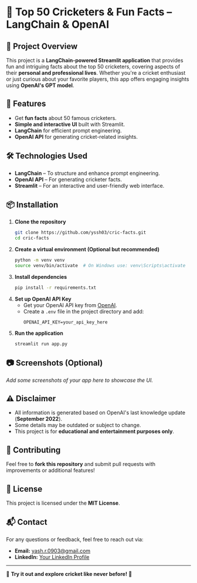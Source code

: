 # 🏏 Top 50 Cricketers & Fun Facts – LangChain & OpenAI

## 📌 Project Overview
This project is a **LangChain-powered Streamlit application** that provides fun and intriguing facts about the top 50 cricketers, covering aspects of their **personal and professional lives**. Whether you're a cricket enthusiast or just curious about your favorite players, this app offers engaging insights using **OpenAI's GPT model**.

## 🚀 Features
- Get **fun facts** about 50 famous cricketers.
- **Simple and interactive UI** built with Streamlit.
- **LangChain** for efficient prompt engineering.
- **OpenAI API** for generating cricket-related insights.

## 🛠️ Technologies Used
- **LangChain** – To structure and enhance prompt engineering.
- **OpenAI API** – For generating cricketer facts.
- **Streamlit** – For an interactive and user-friendly web interface.

## 📦 Installation
1. **Clone the repository**
   ```bash
   git clone https://github.com/yssh03/cric-facts.git
   cd cric-facts
   ```
2. **Create a virtual environment (Optional but recommended)**
   ```bash
   python -m venv venv
   source venv/bin/activate  # On Windows use: venv\Scripts\activate
   ```
3. **Install dependencies**
   ```bash
   pip install -r requirements.txt
   ```
4. **Set up OpenAI API Key**
   - Get your OpenAI API key from [OpenAI](https://openai.com/).
   - Create a `.env` file in the project directory and add:
     ```env
     OPENAI_API_KEY=your_api_key_here
     ```
5. **Run the application**
   ```bash
   streamlit run app.py
   ```

## 📷 Screenshots (Optional)
_Add some screenshots of your app here to showcase the UI._

## ⚠️ Disclaimer
- All information is generated based on OpenAI's last knowledge update (**September 2022**).
- Some details may be outdated or subject to change.
- This project is for **educational and entertainment purposes only**.

## 🤝 Contributing
Feel free to **fork this repository** and submit pull requests with improvements or additional features!

## 📜 License
This project is licensed under the **MIT License**.

## 📬 Contact
For any questions or feedback, feel free to reach out via:
- **Email:** yash.r.0903@gmail.com
- **LinkedIn:** [Your LinkedIn Profile](https://www.linkedin.com/in/yashpatelengineer)

---

🚀 **Try it out and explore cricket like never before!** 🎉
